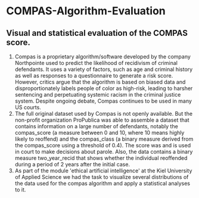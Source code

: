 # COMPAS-Algorithm-Evaluation
## Visual and statistical evaluation of the COMPAS score.

1) Compas is a proprietary algorithm/software developed by the company Northpointe used to predict the likelihood of recidivism of criminal defendants. It uses a variety of factors, such as age and criminal history as well as responses to a questionnaire to generate a risk score. However, critics argue that the algorithm is based on biased data and disproportionately labels people of color as high-risk, leading to harsher sentencing and perpetuating systemic racism in the criminal justice system. Despite ongoing debate, Compas continues to be used in many US courts.
2) The full original dataset used by Compas is not openly available. But the non-profit organization ProPublica was able to assemble a dataset that contains information on a large number of defendants, notably the compas_score (a measure between 0 and 10, where 10 means highly likely to reoffend) and the compas_class (a binary measure derived from the compas_score using a threshold of 0.4). The score was and is used in court to make decisions about parole. Also, the data contains a binary measure two_year_recid that shows whether the individual reoffended during a period of 2 years after the initial case.
3) As part of the module 'ethical artificial intelligence' at the Kiel University of Applied Science we had the task to visualize several distributions of the data used for the compas algorithm and apply a statistical analyses to it.

